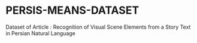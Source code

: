 # PERSIS-MEANS-DATASET
Dataset of Article : Recognition of Visual Scene Elements from a Story Text in Persian Natural Language 

